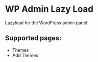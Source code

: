 # WP Admin Lazy Load

Lazyload for the WordPress admin panel.

## Supported pages:

- Themes
- Add Themes
